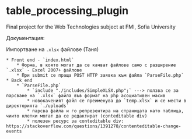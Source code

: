 # table_processing_plugin
Final project for the Web Technologies subject at FMI, Sofia University

Документация:

Импортване на `.xlsx` файлове (Таня)

	* Front end - `index.html`		
		* Форма, в която могат да се качват файлове само с разширение `.xlsx` - Excel 2007+ файлове
		* При submit се праща POST HTTP заявка към файла `ParseFile.php`
	* Back end
		* `ParseFile.php`
			* `include "./includes/SimpleXLSX.php";` ---> ползва се за парсване на `.xlsx` файла във формат на php асоциативен масив
			* новокаченият файл се преименува до `temp.xlsx` и се мести в директорията `./uploads`
			* парсва файла и го репрезентира на страницата като таблица, чиито клетки могат да се редактират (conteditable div)
			* полезен ресурс за conteditable div: https://stackoverflow.com/questions/1391278/contenteditable-change-events